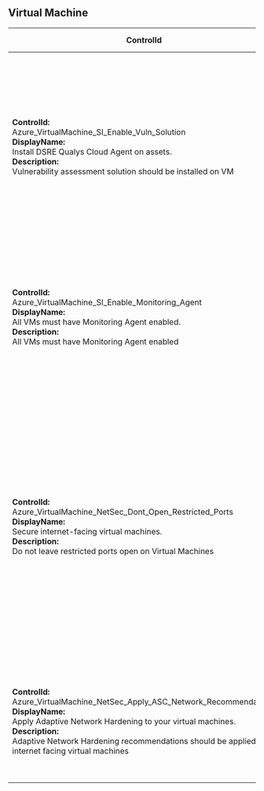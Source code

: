 ## Virtual Machine

| ControlId | Dependent Azure API(s) and Properties | Control spec-let |
|-----------|---------------------------------------|------------------|
| <b>ControlId:</b><br>Azure_VirtualMachine_SI_Enable_Vuln_Solution<br><b>DisplayName:</b><br>Install DSRE Qualys Cloud Agent on assets.<br><b>Description:</b><br>Vulnerability assessment solution should be installed on VM | <b>ARM API to list Virtual Machine Extensions at resource level:</b><br>/subscriptions/{subscriptionId}/resourceGroups/<br>{resourceGroupName}/providers/Microsoft.Compute<br>/virtualMachines/{vmName}/extensions?api-version=2019-07-01<br><b>Properties:</b><br>publisher, type<br>| <b>Passed: </b><br>Required vulnerability assessment solution is present in VM.<br><b>Failed: </b><br>Required vulnerability assessment solution is not present in VM.<br><b>NotApplicable: </b><br>VM instance is part of AKS or ADB cluster.<br><b>Not Scanned: </b><br>VM OS type is null or empty. |
| <b>ControlId:</b><br>Azure_VirtualMachine_SI_Enable_Monitoring_Agent<br><b>DisplayName:</b><br>All VMs must have Monitoring Agent enabled.<br><b>Description:</b><br>All VMs must have Monitoring Agent enabled | <b>ARM API to list Virtual Machine Extensions at resource level:</b><br>/subscriptions/{subscriptionId}/resourceGroups/<br>{resourceGroupName}/providers/Microsoft.Compute<br>/virtualMachines/{vmName}/extensions?api-version=2019-07-01<br><b>Properties:</b><br>publisher, type| <b>Passed: </b><br>All required extensions are present in VM<br><b>Failed: </b><br>One or more required extensions are missing in VM.<br><b>NotApplicable: </b><br>VM is part of ADB cluster.<br><b>Not Scanned: </b><br>VM OS type is null or empty. |
| <b>ControlId:</b><br>Azure_VirtualMachine_NetSec_Dont_Open_Restricted_Ports<br><b>DisplayName:</b><br>Secure internet-facing virtual machines.<br><b>Description:</b><br>Do not leave restricted ports open on Virtual Machines | <b>ARM API to list Network Interfaces at subscription level:</b><br>/subscriptions/{subscriptionId}/providers/Microsoft.<br>Network/networkInterfaces?api-version=2019-04-01<br><b>Property:</b><br>networkSecurityGroup/id<br><br><b>ARM API to list Virtual Networks at subscription level:</b><br>/subscriptions/{subscriptionId}/providers/Microsoft.<br>Network/virtualNetworks?api-version=2019-11-01<br><b>Property:</b><br>networkSecurityGroup/id<br><br><b>ARM API to list Network Security Groups at subscription level:</b><br>/subscriptions/{subscriptionId}/providers/Microsoft.<br>Network/networkSecurityGroups?api-version=2019-04-01"<br><b>Property:</b><br>destinationPortRange<br><br><b>ARM API to list JIT network access policies at subscription level:</b><br>/subscriptions/{subscriptionId}/providers/Microsoft.<br>Security/jitNetworkAccessPolicies?api-version=2020-01-01<br><b>Property:</b><br>virtualMachines/ports| <b>Passed: </b><br>NSG is configured and no inbound port is open or NSG is configured and no restricted ports are open<br><b>Failed: </b><br>No NSG is configured on VM or NSG is configured but restricted ports are open.<br><b>NotApplicable: </b><br>VM instance is part of ADB cluster.|
| <b>ControlId:</b><br>Azure_VirtualMachine_NetSec_Apply_ASC_Network_Recommendations<br><b>DisplayName:</b><br>Apply Adaptive Network Hardening to your virtual machines.<br><b>Description:</b><br>Adaptive Network Hardening recommendations should be applied on internet facing virtual machines | <b>ARM API to list security assessments at subscription level:</b><br>/subscriptions/{subscriptionId}/providers/Microsoft.Security<br>/assessments?api-version=2020-01-01<br><b>Properties:</b><br>id, name, resourceDetails/Id, displayName, status/code, status, additionalData | <b>Passed: </b><br>ASC assessment found with Healthy status code.<br><b>Failed: </b><br>ASC assessment found with Unhealthy status code.|
